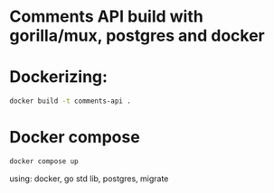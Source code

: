 # Comments API build with gorilla/mux, postgres and docker

# Dockerizing:
```bash
docker build -t comments-api .
```

# Docker compose

```bash
docker compose up
```
using: docker, go std lib, postgres, migrate
